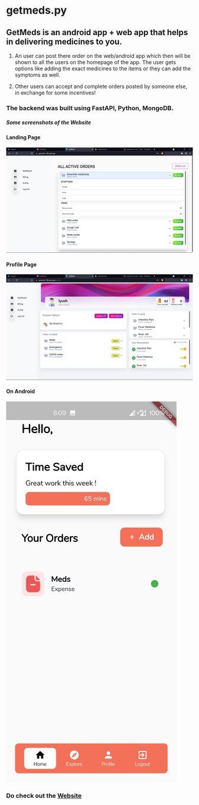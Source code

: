 # getmeds.py

## GetMeds is an android app + web app that helps in delivering medicines to you.

1) An user can post there order on the web/android app which then will be shown to all the users on the homepage of the app. The user gets options like adding the exact medicines to the items or they can add the symptoms as well. 

2) Other users can accept and complete orders posted by someone else, in exchange for some incentives!

### The backend was built using FastAPI, Python, MongoDB.

##### Some screenshots of the Website

#### Landing Page

![Home Page](https://github.com/arxxv/getmedspy/blob/fe5f2fbe3ada5899925da784651257f6294f4b65/images/home.png)

#### Profile Page

![Profile Page](https://github.com/arxxv/getmedspy/blob/fe5f2fbe3ada5899925da784651257f6294f4b65/images/profile.png)

#### On Android

![Android View](https://github.com/arxxv/getmedspy/blob/fe5f2fbe3ada5899925da784651257f6294f4b65/images/android.jpg)

### Do check out the [Website](https://getmeds-123.web.app/)
